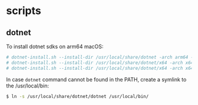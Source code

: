 # scripts

## dotnet

To install dotnet sdks on arm64 macOS:
```bash
# dotnet-install.sh --install-dir /usr/local/share/dotnet -arch arm64 --channel 6.0
# dotnet-install.sh --install-dir /usr/local/share/dotnet/x64 -arch x64 --channel 6.0
# dotnet-install.sh --install-dir /usr/local/share/dotnet/x64 -arch x64 --channel 3.1
```
In case `dotnet` command cannot be found in the PATH, create a symlink to the /usr/local/bin:
```bash
$ ln -s /usr/local/share/dotnet/dotnet /usr/local/bin/
```
